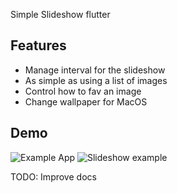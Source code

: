 <!--
This README describes the package. If you publish this package to pub.dev,
this README's contents appear on the landing page for your package.

For information about how to write a good package README, see the guide for
[writing package pages](https://dart.dev/guides/libraries/writing-package-pages).

For general information about developing packages, see the Dart guide for
[creating packages](https://dart.dev/guides/libraries/create-library-packages)
and the Flutter guide for
[developing packages and plugins](https://flutter.dev/developing-packages).
-->

Simple Slideshow flutter

## Features

- Manage interval for the slideshow
- As simple as using a list of images
- Control how to fav an image
- Change wallpaper for MacOS

## Demo

![Example App](https://user-images.githubusercontent.com/1899538/227728628-0ea98843-173f-4262-90e5-d94f2a99f4bb.png)
![Slideshow example](https://user-images.githubusercontent.com/1899538/227728646-c53e2690-0b08-4764-9a48-511bb01f74dd.png)


TODO: Improve docs
